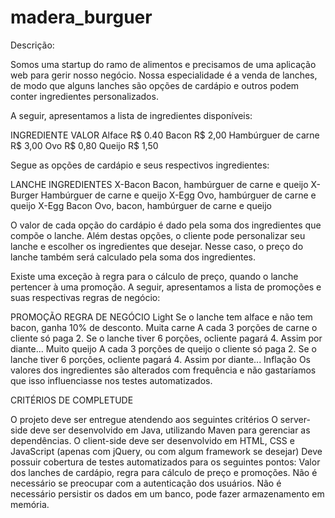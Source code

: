 # madera_burguer

Descrição:

Somos uma startup do ramo de alimentos e precisamos de uma aplicação web para gerir nosso negócio. Nossa especialidade é a venda de lanches, de modo que alguns lanches são opções de cardápio e outros podem conter ingredientes personalizados.

A seguir, apresentamos a lista de ingredientes disponíveis:

INGREDIENTE
VALOR
Alface
R$ 0.40
Bacon
R$ 2,00
Hambúrguer de carne
R$ 3,00
Ovo
R$ 0,80
Queijo
R$ 1,50

Segue as opções de cardápio e seus respectivos ingredientes:

LANCHE
INGREDIENTES
X-Bacon
Bacon, hambúrguer de carne e queijo
X-Burger
Hambúrguer de carne e queijo
X-Egg
Ovo, hambúrguer de carne e queijo
X-Egg Bacon
Ovo, bacon, hambúrguer de carne e queijo

O valor de cada opção do cardápio é dado pela soma dos ingredientes que compõe o lanche. Além destas opções, o cliente pode personalizar seu lanche e escolher os ingredientes que desejar. Nesse caso, o preço do lanche também será calculado pela soma dos ingredientes.

Existe uma exceção à regra para o cálculo de preço, quando o lanche pertencer à uma promoção. A seguir, apresentamos a lista de promoções e suas respectivas regras de negócio:

PROMOÇÃO
REGRA DE NEGÓCIO
Light
Se o lanche tem alface e não tem bacon, ganha 10% de desconto.
Muita carne
A cada 3 porções de carne o cliente só paga 2. Se o lanche tiver 6 porções, ocliente pagará 4. Assim por diante...
Muito queijo
A cada 3 porções de queijo o cliente só paga 2. Se o lanche tiver 6 porções, ocliente pagará 4. Assim por diante...
Inflação
Os valores dos ingredientes são alterados com frequência e não gastaríamos que isso influenciasse nos testes automatizados.




CRITÉRIOS DE COMPLETUDE

O projeto deve ser entregue atendendo aos seguintes critérios
O server-side deve ser desenvolvido em Java, utilizando Maven para gerenciar as dependências.
O client-side deve ser desenvolvido em HTML, CSS e JavaScript (apenas com jQuery, ou com algum framework se desejar)
Deve possuir cobertura de testes automatizados para os seguintes pontos: Valor dos lanches de cardápio, regra para cálculo de preço e promoções.
Não é necessário se preocupar com a autenticação dos usuários.
Não é necessário persistir os dados em um banco, pode fazer armazenamento em memória.
